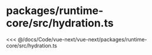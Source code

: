 # packages/runtime-core/src/hydration.ts

<<< @/docs/Code/vue-next/vue-next/packages/runtime-core/src/hydration.ts
